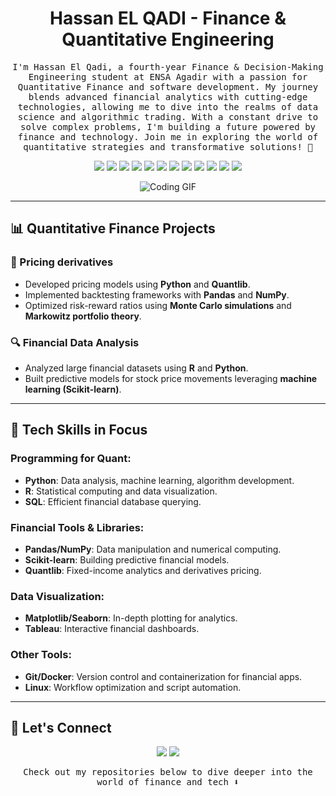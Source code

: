 <h1 align="center">
  <b>Hassan EL QADI - Finance & Quantitative Engineering</b>
</h1>

<p align="center"><samp>
I'm Hassan El Qadi, a fourth-year Finance & Decision-Making Engineering student at ENSA Agadir with a passion for Quantitative Finance and software development. My journey blends advanced financial analytics with cutting-edge technologies, allowing me to dive into the realms of data science and algorithmic trading. With a constant drive to solve complex problems, I'm building a future powered by finance and technology. Join me in exploring the world of quantitative strategies and transformative solutions! 🚀

</samp></p>

<p align="center">
  <!-- Tech Badges -->
  <img src="https://img.shields.io/badge/Python-3776AB?style=for-the-badge&logo=python&logoColor=white">
  <img src="https://img.shields.io/badge/R-276DC3?style=for-the-badge&logo=r&logoColor=white">
  <img src="https://img.shields.io/badge/SQL-336791?style=for-the-badge&logo=postgresql&logoColor=white">
  <img src="https://img.shields.io/badge/Quantlib-1C9AD6?style=for-the-badge&logoColor=white">
  <img src="https://img.shields.io/badge/NumPy-013243?style=for-the-badge&logo=numpy&logoColor=white">
  <img src="https://img.shields.io/badge/Pandas-150458?style=for-the-badge&logo=pandas&logoColor=white">
  <img src="https://img.shields.io/badge/Scikit--Learn-F7931E?style=for-the-badge&logo=scikit-learn&logoColor=white">
  <img src="https://img.shields.io/badge/Docker-2496ED?style=for-the-badge&logo=docker&logoColor=white">
  <img src="https://img.shields.io/badge/Git-E44C30?style=for-the-badge&logo=git&logoColor=white">
  <img src="https://img.shields.io/badge/Jupyter-F37626?style=for-the-badge&logo=jupyter&logoColor=white">
  <img src="https://img.shields.io/badge/next.js-000000?style=for-the-badge&logo=nextdotjs&logoColor=white">
  <img src="https://img.shields.io/badge/-ReactJs-61DAFB?logo=react&logoColor=white&style=for-the-badge">
</p>

<div align="center">
  <img src="https://media.giphy.com/media/Q2T7BXRiDFPJcPoA7Z/giphy.gif" alt="Coding GIF">
</div>

<!-- <div align="center">-->
  <!-- GitHub Stats -->
  <!--<img src="https://github-readme-stats.vercel.app/api/top-langs?username=hassanelq&locale=en&hide_title=false&layout=compact&card_width=320&langs_count=8&hide_border=false&theme=dark" height="160" alt="GitHub Language Stats"  />
</div>-->

---

## 📊 Quantitative Finance Projects

### 🚀 Pricing derivatives
- Developed pricing models using **Python** and **Quantlib**.
- Implemented backtesting frameworks with **Pandas** and **NumPy**.
- Optimized risk-reward ratios using **Monte Carlo simulations** and **Markowitz portfolio theory**.

### 🔍 Financial Data Analysis
- Analyzed large financial datasets using **R** and **Python**.
- Built predictive models for stock price movements leveraging **machine learning (Scikit-learn)**.


---

## 🔧 Tech Skills in Focus

### Programming for Quant:
- **Python**: Data analysis, machine learning, algorithm development.
- **R**: Statistical computing and data visualization.
- **SQL**: Efficient financial database querying.

### Financial Tools & Libraries:
- **Pandas/NumPy**: Data manipulation and numerical computing.
- **Scikit-learn**: Building predictive financial models.
- **Quantlib**: Fixed-income analytics and derivatives pricing.

### Data Visualization:
- **Matplotlib/Seaborn**: In-depth plotting for analytics.
- **Tableau**: Interactive financial dashboards.

### Other Tools:
- **Git/Docker**: Version control and containerization for financial apps.
- **Linux**: Workflow optimization and script automation.

---

## 🤝 Let's Connect
<p align="center">
  <a href="https://linkedin.com/in/el-qadi"><img src="https://img.shields.io/badge/LinkedIn-0077B5?style=for-the-badge&logo=linkedin&logoColor=white"/></a>
  <a href="mailto:hassanelqadi3@gmail.com"><img src="https://img.shields.io/badge/Email-D14836?style=for-the-badge&logo=gmail&logoColor=white"/></a>
</p>

<p align="center"><samp>
Check out my repositories below to dive deeper into the world of finance and tech ⬇️  
</samp></p>
